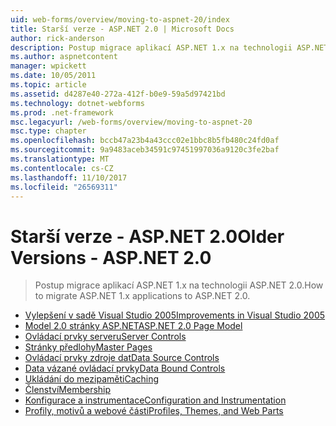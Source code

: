 ```yaml
---
uid: web-forms/overview/moving-to-aspnet-20/index
title: Starší verze - ASP.NET 2.0 | Microsoft Docs
author: rick-anderson
description: Postup migrace aplikací ASP.NET 1.x na technologii ASP.NET 2.0.
ms.author: aspnetcontent
manager: wpickett
ms.date: 10/05/2011
ms.topic: article
ms.assetid: d4287e40-272a-412f-b0e9-59a5d97421bd
ms.technology: dotnet-webforms
ms.prod: .net-framework
msc.legacyurl: /web-forms/overview/moving-to-aspnet-20
msc.type: chapter
ms.openlocfilehash: bccb47a23b4a43ccc02e1bbc8b5fb480c24fd0af
ms.sourcegitcommit: 9a9483aceb34591c97451997036a9120c3fe2baf
ms.translationtype: MT
ms.contentlocale: cs-CZ
ms.lasthandoff: 11/10/2017
ms.locfileid: "26569311"
---
```

<a name="older-versions---aspnet-20"></a><span data-ttu-id="f59d5-103">Starší verze - ASP.NET 2.0</span><span class="sxs-lookup"><span data-stu-id="f59d5-103">Older Versions - ASP.NET 2.0</span></span>
====================
> <span data-ttu-id="f59d5-104">Postup migrace aplikací ASP.NET 1.x na technologii ASP.NET 2.0.</span><span class="sxs-lookup"><span data-stu-id="f59d5-104">How to migrate ASP.NET 1.x applications to ASP.NET 2.0.</span></span>


- [<span data-ttu-id="f59d5-105">Vylepšení v sadě Visual Studio 2005</span><span class="sxs-lookup"><span data-stu-id="f59d5-105">Improvements in Visual Studio 2005</span></span>](improvements-in-visual-studio-2005.md)
- [<span data-ttu-id="f59d5-106">Model 2.0 stránky ASP.NET</span><span class="sxs-lookup"><span data-stu-id="f59d5-106">ASP.NET 2.0 Page Model</span></span>](the-asp-net-2-0-page-model.md)
- [<span data-ttu-id="f59d5-107">Ovládací prvky serveru</span><span class="sxs-lookup"><span data-stu-id="f59d5-107">Server Controls</span></span>](server-controls.md)
- [<span data-ttu-id="f59d5-108">Stránky předlohy</span><span class="sxs-lookup"><span data-stu-id="f59d5-108">Master Pages</span></span>](master-pages.md)
- [<span data-ttu-id="f59d5-109">Ovládací prvky zdroje dat</span><span class="sxs-lookup"><span data-stu-id="f59d5-109">Data Source Controls</span></span>](data-source-controls.md)
- [<span data-ttu-id="f59d5-110">Data vázané ovládací prvky</span><span class="sxs-lookup"><span data-stu-id="f59d5-110">Data Bound Controls</span></span>](data-bound-controls.md)
- [<span data-ttu-id="f59d5-111">Ukládání do mezipaměti</span><span class="sxs-lookup"><span data-stu-id="f59d5-111">Caching</span></span>](caching.md)
- [<span data-ttu-id="f59d5-112">Členství</span><span class="sxs-lookup"><span data-stu-id="f59d5-112">Membership</span></span>](membership.md)
- [<span data-ttu-id="f59d5-113">Konfigurace a instrumentace</span><span class="sxs-lookup"><span data-stu-id="f59d5-113">Configuration and Instrumentation</span></span>](configuration-and-instrumentation.md)
- [<span data-ttu-id="f59d5-114">Profily, motivů a webové části</span><span class="sxs-lookup"><span data-stu-id="f59d5-114">Profiles, Themes, and Web Parts</span></span>](profiles-themes-and-web-parts.md)
